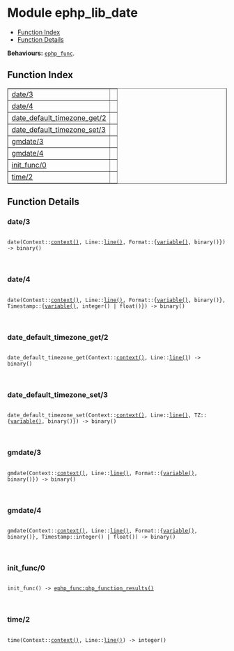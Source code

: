 

# Module ephp_lib_date #
* [Function Index](#index)
* [Function Details](#functions)

__Behaviours:__ [`ephp_func`](ephp_func.md).

<a name="index"></a>

## Function Index ##


<table width="100%" border="1" cellspacing="0" cellpadding="2" summary="function index"><tr><td valign="top"><a href="#date-3">date/3</a></td><td></td></tr><tr><td valign="top"><a href="#date-4">date/4</a></td><td></td></tr><tr><td valign="top"><a href="#date_default_timezone_get-2">date_default_timezone_get/2</a></td><td></td></tr><tr><td valign="top"><a href="#date_default_timezone_set-3">date_default_timezone_set/3</a></td><td></td></tr><tr><td valign="top"><a href="#gmdate-3">gmdate/3</a></td><td></td></tr><tr><td valign="top"><a href="#gmdate-4">gmdate/4</a></td><td></td></tr><tr><td valign="top"><a href="#init_func-0">init_func/0</a></td><td></td></tr><tr><td valign="top"><a href="#time-2">time/2</a></td><td></td></tr></table>


<a name="functions"></a>

## Function Details ##

<a name="date-3"></a>

### date/3 ###

<pre><code>
date(Context::<a href="#type-context">context()</a>, Line::<a href="#type-line">line()</a>, Format::{<a href="#type-variable">variable()</a>, binary()}) -&gt; binary()
</code></pre>
<br />

<a name="date-4"></a>

### date/4 ###

<pre><code>
date(Context::<a href="#type-context">context()</a>, Line::<a href="#type-line">line()</a>, Format::{<a href="#type-variable">variable()</a>, binary()}, Timestamp::{<a href="#type-variable">variable()</a>, integer() | float()}) -&gt; binary()
</code></pre>
<br />

<a name="date_default_timezone_get-2"></a>

### date_default_timezone_get/2 ###

<pre><code>
date_default_timezone_get(Context::<a href="#type-context">context()</a>, Line::<a href="#type-line">line()</a>) -&gt; binary()
</code></pre>
<br />

<a name="date_default_timezone_set-3"></a>

### date_default_timezone_set/3 ###

<pre><code>
date_default_timezone_set(Context::<a href="#type-context">context()</a>, Line::<a href="#type-line">line()</a>, TZ::{<a href="#type-variable">variable()</a>, binary()}) -&gt; binary()
</code></pre>
<br />

<a name="gmdate-3"></a>

### gmdate/3 ###

<pre><code>
gmdate(Context::<a href="#type-context">context()</a>, Line::<a href="#type-line">line()</a>, Format::{<a href="#type-variable">variable()</a>, binary()}) -&gt; binary()
</code></pre>
<br />

<a name="gmdate-4"></a>

### gmdate/4 ###

<pre><code>
gmdate(Context::<a href="#type-context">context()</a>, Line::<a href="#type-line">line()</a>, Format::{<a href="#type-variable">variable()</a>, binary()}, Timestamp::integer() | float()) -&gt; binary()
</code></pre>
<br />

<a name="init_func-0"></a>

### init_func/0 ###

<pre><code>
init_func() -&gt; <a href="ephp_func.md#type-php_function_results">ephp_func:php_function_results()</a>
</code></pre>
<br />

<a name="time-2"></a>

### time/2 ###

<pre><code>
time(Context::<a href="#type-context">context()</a>, Line::<a href="#type-line">line()</a>) -&gt; integer()
</code></pre>
<br />

